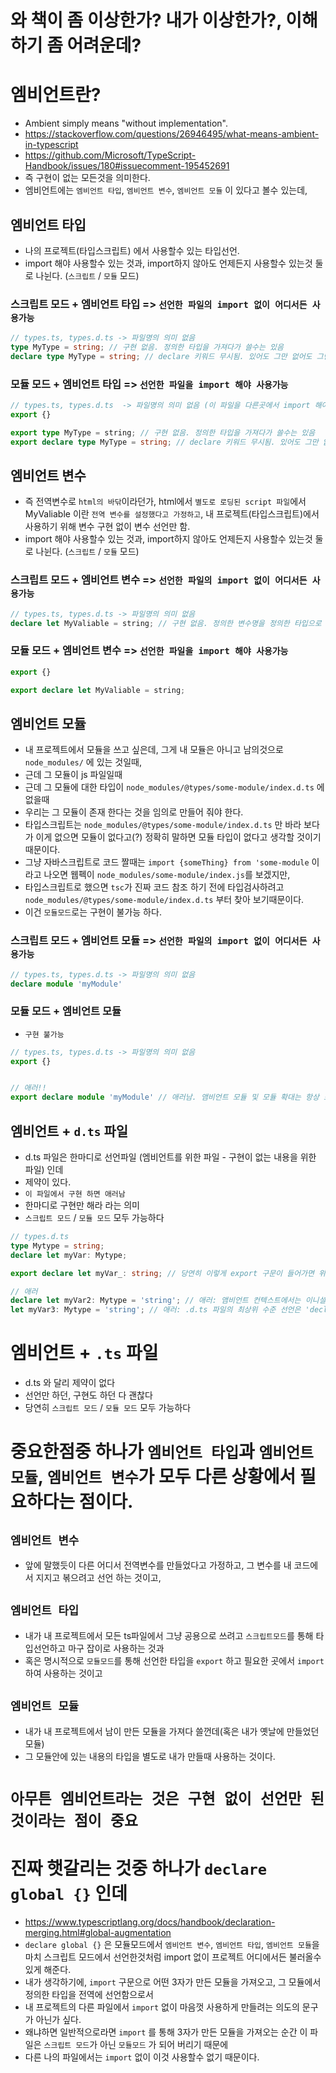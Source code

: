 # 와 책이 좀 이상한가? 내가 이상한가?, 이해하기 좀 어려운데?

# 엠비언트란?
- Ambient simply means "without implementation".
- https://stackoverflow.com/questions/26946495/what-means-ambient-in-typescript
- https://github.com/Microsoft/TypeScript-Handbook/issues/180#issuecomment-195452691
- 즉 구현이 없는 모든것을 의미한다. 
- 엠비언트에는 `엠비언트 타입`, `엠비언트 변수`, `엠비언트 모듈` 이 있다고 볼수 있는데, 

## 엠비언트 타입
- 나의 프로젝트(타입스크립트) 에서 사용할수 있는 타입선언.
- import 해야 사용할수 있는 것과, import하지 않아도 언제든지 사용할수 있는것 둘로 나뉜다. (`스크립트` / `모듈` 모드)
### 스크립트 모드 + 엠비언트 타입 => `선언한 파일의 import 없이 어디서든 사용가능`
```ts
// types.ts, types.d.ts -> 파일명의 의미 없음
type MyType = string; // 구현 없음. 정의한 타입을 가져다가 쓸수는 있음 
declare type MyType = string; // declare 키워드 무시됨. 있어도 그만 없어도 그만. 아무튼 엠비언트변수/엠비언트모듈 처럼 declare 키워드가 있어도 됨
```
### 모듈 모드 + 엠비언트 타입 => `선언한 파일을 import 해야 사용가능 `
```ts
// types.ts, types.d.ts  -> 파일명의 의미 없음 (이 파일을 다른곳에서 import 해야 함)
export {}

export type MyType = string; // 구현 없음. 정의한 타입을 가져다가 쓸수는 있음 
export declare type MyType = string; // declare 키워드 무시됨. 있어도 그만 없어도 그만. 아무튼 엠비언트변수/엠비언트모듈 처럼 declare 키워드가 있어도 됨
```

## 엠비언트 변수
- 즉 전역변수로 `html의 바닦`이라던가, html에서 `별도로 로딩된 script 파일`에서 MyValiable 이란 `전역 변수를 설정했다고 가정하고`, 내 프로젝트(타입스크립트)에서 사용하기 위해 변수 구현 없이 변수 선언만 함. 
- import 해야 사용할수 있는 것과, import하지 않아도 언제든지 사용할수 있는것 둘로 나뉜다. (`스크립트` / `모듈` 모드)

### 스크립트 모드 + 엠비언트 변수 => `선언한 파일의 import 없이 어디서든 사용가능`
```ts
// types.ts, types.d.ts -> 파일명의 의미 없음
declare let MyValiable = string; // 구현 없음. 정의한 변수명을 정의한 타입으로 사용할수는 있음, 즉 전역변수로 html의 바닦이라던가, html에서 별도로 로딩된 script 파일에서 MyValiable 이란 전역 변수를 설정했다고 가정하고, 내 프로젝트(타입스크립트)에서 사용하기 위해 구현 없이 선언만 한거임
```

### 모듈 모드 + 엠비언트 변수 => `선언한 파일을 import 해야 사용가능` 
```ts
export {}

export declare let MyValiable = string;
```

## 엠비언트 모듈
- 내 프로젝트에서 모듈을 쓰고 싶은데, 그게 내 모듈은 아니고 남의것으로 `node_modules/` 에 있는 것일때, 
- 근데 그 모듈이 js 파일일때
- 근데 그 모듈에 대한 타입이 `node_modules/@types/some-module/index.d.ts` 에 없을때 
- 우리는 그 모듈이 존재 한다는 것을 임의로 만들어 줘야 한다. 
- 타입스크립트는 `node_modules/@types/some-module/index.d.ts` 만 바라 보다가 이게 없으면 모듈이 없다고(?) 정확히 말하면 모듈 타입이 없다고 생각할 것이기 때문이다. 
- 그냥 자바스크립트로 코드 짤때는 `import {someThing} from 'some-module` 이라고 나오면 웹펙이 `node_modules/some-module/index.js`를 보겠지만,
- 타입스크립트로 했으면 `tsc`가 진짜 코드 참조 하기 전에 타입검사하려고 `node_modules/@types/some-module/index.d.ts` 부터 찾아 보기때문이다.
- 이건 `모듈모드`로는 구현이 불가능 하다. 
### 스크립트 모드 + 엠비언트 모듈 => `선언한 파일의 import 없이 어디서든 사용가능`
```ts
// types.ts, types.d.ts -> 파일명의 의미 없음
declare module 'myModule' 
```

### 모듈 모드 + 엠비언트 모듈
- `구현 불가능`
```ts
// types.ts, types.d.ts -> 파일명의 의미 없음
export {}


// 애러!!
export declare module 'myModule' // 애러남. 앰비언트 모듈 및 모듈 확대는 항상 표시되므로 'export' 한정자를 적용할 수 없습니다.
```

## 엠비언트 + `d.ts` 파일
- d.ts 파일은 한마디로 선언파일 (엠비언트를 위한 파일 - 구현이 없는 내용을 위한 파일) 인데
- 제약이 있다. 
- `이 파일에서 구현 하면 애러남`
- 한마디로 구현만 해라 라는 의미
- `스크립트 모드` / `모듈 모드` 모두 가능하다
```ts
// types.d.ts
type Mytype = string;
declare let myVar: Mytype;

export declare let myVar_: string; // 당연히 이렇게 export 구문이 들어가면 위에 있는 두개는 사용불가. (쟤네도 export해주던가, export를 모두 지우고 스크립트 모드로 동작하게 해줘야 한다. )

// 애러
declare let myVar2: Mytype = 'string'; // 애러: 앰비언트 컨텍스트에서는 이니셜라이저가 허용되지 않습니다.
let myVar3: Mytype = 'string'; // 애러: .d.ts 파일의 최상위 수준 선언은 'declare' 또는 'export' 한정자로 시작해야 합니다.
```

# 엠비언트 + `.ts` 파일
- d.ts 와 달리 제약이 없다
- 선언만 하던, 구현도 하던 다 괜찮다
- 당연히 `스크립트 모드` / `모듈 모드` 모두 가능하다

# 중요한점중 하나가 `엠비언트 타입`과 `엠비언트 모듈`, `엠비언트 변수`가 모두 다른 상황에서 필요하다는 점이다.
## `엠비언트 변수`
- 앞에 말했듯이 다른 어디서 전역변수를 만들었다고 가정하고, 그 변수를 내 코드에서 지지고 볶으려고 선언 하는 것이고, 

## `엠비언트 타입`
- 내가 내 프로젝트에서 모든 ts파일에서 그냥 공용으로 쓰려고 `스크립트모드`를 통해 타입선언하고 마구 잡이로 사용하는 것과
- 혹은 명시적으로 `모듈모드`를 통해 선언한 타입을 `export` 하고 필요한 곳에서 `import` 하여 사용하는 것이고

## `엠비언트 모듈`
- 내가 내 프로젝트에서 남이 만든 모듈을 가져다 쓸껀데(혹은 내가 옛날에 만들었던 모듈)
- 그 모듈안에 있는 내용의 타입을 별도로 내가 만들때 사용하는 것이다. 

# `아무튼 엠비언트라는 것은 구현 없이 선언만 된것이라는 점이 중요`

# 진짜 햇갈리는 것중 하나가 `declare global {}` 인데
- https://www.typescriptlang.org/docs/handbook/declaration-merging.html#global-augmentation
- `declare global {}` 은 모듈모드에서 `엠비언트 변수`, `엠비언트 타입`, `엠비언트 모듈`을 마치 스크립트 모드에서 선언한것처럼 import 없이 프로젝트 어디에서든 불러올수 있게 해준다. 
- 내가 생각하기에, `import` 구문으로 어떤 3자가 만든 모듈을 가져오고, 그 모듈에서 정의한 타입을 전역에 선언함으로서
- 내 프로젝트의 다른 파일에서 `import` 없이 마음껏 사용하게 만들려는 의도의 문구가 아닌가 싶다. 
- 왜냐하면 일반적으로라면 `import`  를 통해 3자가 만든 모듈을 가져오는 순간 이 파일은 `스크립트 모드`가 아닌 `모듈모드` 가 되어 버리기 때문에 
- 다른 나의 파일에서는 `import` 없이 이것 사용할수 없기 때문이다.

